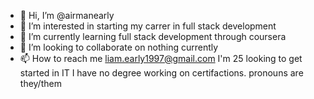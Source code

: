 - 👋 Hi, I’m @airmanearly
- 👀 I’m interested in starting my carrer in full stack development
- 🌱 I’m currently learning full stack development through coursera
- 💞️ I’m looking to collaborate on nothing currently
- 📫 How to reach me liam.early1997@gmail.com
I'm 25 looking to get started in IT 
I have no degree working on certifactions.
pronouns are they/them
